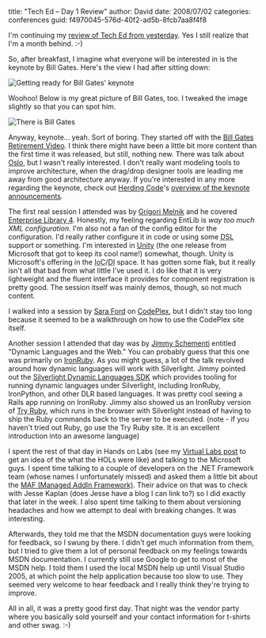 
title: "Tech Ed &ndash; Day 1 Review"
author: David
date: 2008/07/02
categories: conferences
guid: f4970045-576d-40f2-ad5b-8fcb7aa8f4f8

I'm continuing my [review of Tech Ed from yesterday](/blog/2008/07/01/tech-ed-preconference-overview/). Yes I still realize that I'm a month behind. :-) 

So, after breakfast, I imagine what everyone will be interested in is the keynote by Bill Gates. Here's the view I had after sitting down: 

![Getting ready for Bill Gates' keynote](http://www.mohundro.com/blog/content/binary/WindowsLiveWriter/TechEdDay1Review_8272/Tech%20Ed%202008%202008-06-02%20002.jpg)

Woohoo! Below is my great picture of Bill Gates, too. I tweaked the image slightly so that you can spot him. 

![There is Bill Gates](http://www.mohundro.com/blog/content/binary/WindowsLiveWriter/TechEdDay1Review_8272/Tech%20Ed%202008%202008-06-02%20004_2.jpg)

Anyway, keynote... yeah. Sort of boring. They started off with the [Bill Gates Retirement Video](http://www.google.com/search?source=ig&hl=en&rlz=&=&q=bill%20gates%20retirement%20video). I think there might have been a little bit more content than the first time it was released, but still, nothing new. There was talk about [Oslo](http://www.microsoft.com/soa/products/oslo.aspx), but I wasn't really interested. I don't really want modeling tools to improve architecture, when the drag/drop designer tools are leading me away from good architecture anyway. If you're interested in any more regarding the keynote, check out [Herding Code](http://herdingcode.com/)'s [overview of the keynote announcements](http://herdingcode.com/?p=15). 

The first real session I attended was by [Grigori Melnik](http://blogs.msdn.com/agile/default.aspx) and he covered [Enterprise Library 4](http://www.codeplex.com/entlib). Honestly, my feeling regarding EntLib is *way too much XML configuration*. I'm also not a fan of the config editor for the configuration. I'd really rather configure it in code or using some <acronym title="Domain Specific Language">DSL</acronym> support or something. I'm interested in [Unity](http://codeplex.com/unity) (the one release from Microsoft that got to keep its cool name!) somewhat, though. Unity is Microsoft's offering in the <acronym title="Inversion of Control">IoC</acronym>/<acronym title="Dependency Injection">DI</acronym> space. It has gotten some flak, but it really isn't all that bad from what little I've used it. I do like that it is very lightweight and the fluent interface it provides for component registration is pretty good. The session itself was mainly demos, though, so not much content. 

I walked into a session by [Sara Ford](http://blogs.msdn.com/saraford/) on [CodePlex](http://www.codeplex.com/), but I didn't stay too long because it seemed to be a walkthrough on how to use the CodePlex site itself. 
 
Another session I attended that day was by [Jimmy Schementi](http://blog.jimmy.schementi.com/) entitled "Dynamic Languages and the Web." You can probably guess that this one was primarily on [IronRuby](http://www.ironruby.net/). As you might guess, a lot of the talk revolved around how dynamic languages will work with Silverlight. Jimmy pointed out the [Silverlight Dynamic Languages SDK](http://www.codeplex.com/sdlsdk/) which provides tooling for running dynamic languages under Silverlight, including IronRuby, IronPython, and other DLR based languages. It was pretty cool seeing a Rails app running on IronRuby. Jimmy also showed us an IronRuby version of [Try Ruby](http://tryruby.hobix.com/), which runs in the browser with Silverlight instead of having to ship the Ruby commands back to the server to be executed. (note - if you haven't tried out Ruby, go use the Try Ruby site. It is an excellent introduction into an awesome language) 

I spent the rest of that day in Hands on Labs (see my [Virtual Labs post](/blog/2008/06/18/have-you-guys-ever-looked-at-microsoft-virtual-labs/) to get an idea of the what the HOLs were like) and talking to the Microsoft guys. I spent time talking to a couple of developers on the .NET Framework team (whose names I unfortunately missed) and asked them a little bit about the [MAF (Managed AddIn Framework)](http://blogs.msdn.com/clraddins/). Their advice on that was to check with Jesse Kaplan (does Jesse have a blog I can link to?) so I did exactly that later in the week. I also spent time talking to them about versioning headaches and how we attempt to deal with breaking changes. It was interesting. 

Afterwards, they told me that the MSDN documentation guys were looking for feedback, so I swung by there. I didn't get much information from them, but I tried to give them a lot of personal feedback on my feelings towards MSDN documentation. I currently still use Google to get to most of the MSDN help. I told them I used the local MSDN help up until Visual Studio 2005, at which point the help application because too slow to use. They seemed very welcome to hear feedback and I really think they're trying to improve. 

All in all, it was a pretty good first day. That night was the vendor party where you basically sold yourself and your contact information for t-shirts and other swag. :-)

